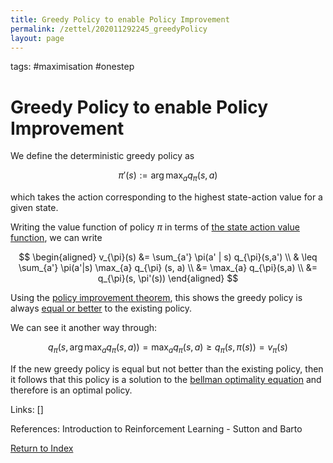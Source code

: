 ```yaml
---
title: Greedy Policy to enable Policy Improvement
permalink: /zettel/202011292245_greedyPolicy
layout: page
---
```

tags: #maximisation #onestep

# Greedy Policy to enable Policy Improvement

We define the deterministic greedy policy as

$$
\pi'(s) := \arg \max_{a} q_{\pi}(s,a)
$$

which takes the action corresponding to the highest state-action value for a given state. 

Writing the value function of policy $\pi$ in terms of 
[the state action value function](202011221924_expressingStateToActionValue), we can write

$$
\begin{aligned}
v_{\pi}(s) &= \sum_{a'} \pi(a' | s) q_{\pi}(s,a') \\
& \leq \sum_{a'} \pi(a'|s) \max_{a} q_{\pi} (s, a) \\
&= \max_{a} q_{\pi}(s,a) \\
&= q_{\pi}(s, \pi'(s))
\end{aligned}
$$

Using the [policy improvement theorem](202011292146_policyImprovement), this shows 
the greedy policy is always [equal or better](202011252200_partialOrderingPolicies) 
to the existing policy.

We can see it another way through:

$$ q_{\pi}(s, \arg\max_a q_{\pi}(s,a)) = \max_a q_{\pi}(s,a) \geq q_{\pi}(s, \pi(s)) = v_{\pi}(s) $$

If the new greedy policy is equal but not better than the existing policy, then 
it follows that this policy is a solution to the [bellman optimality equation](202011262156_bellmanOptimalityStateValue) 
and therefore is an optimal policy.

Links: []

References: Introduction to Reinforcement Learning - Sutton and Barto

[Return to Index](index)